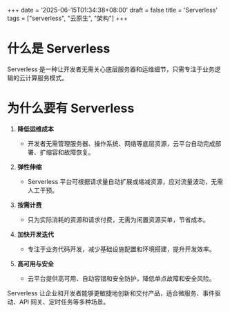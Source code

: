 +++
date = '2025-06-15T01:34:38+08:00'
draft = false
title = 'Serverless'
tags = ["serverless", "云原生", "架构"]
+++

# 什么是 **Serverless**
Serverless 是一种让开发者无需关心底层服务器和运维细节，只需专注于业务逻辑的云计算服务模式。

# 为什么要有 Serverless

1. **降低运维成本**
   - 开发者无需管理服务器、操作系统、网络等底层资源，云平台自动完成部署、扩缩容和故障恢复。

2. **弹性伸缩**
   - Serverless 平台可根据请求量自动扩展或缩减资源，应对流量波动，无需人工干预。

3. **按需计费**
   - 只为实际消耗的资源和请求付费，无需为闲置资源买单，节省成本。

4. **加快开发迭代**
   - 专注于业务代码开发，减少基础设施配置和环境搭建，提升开发效率。

5. **高可用与安全**
   - 云平台提供高可用、自动容错和安全防护，降低单点故障和安全风险。

Serverless 让企业和开发者能够更敏捷地创新和交付产品，适合微服务、事件驱动、API 网关、定时任务等多种场景。